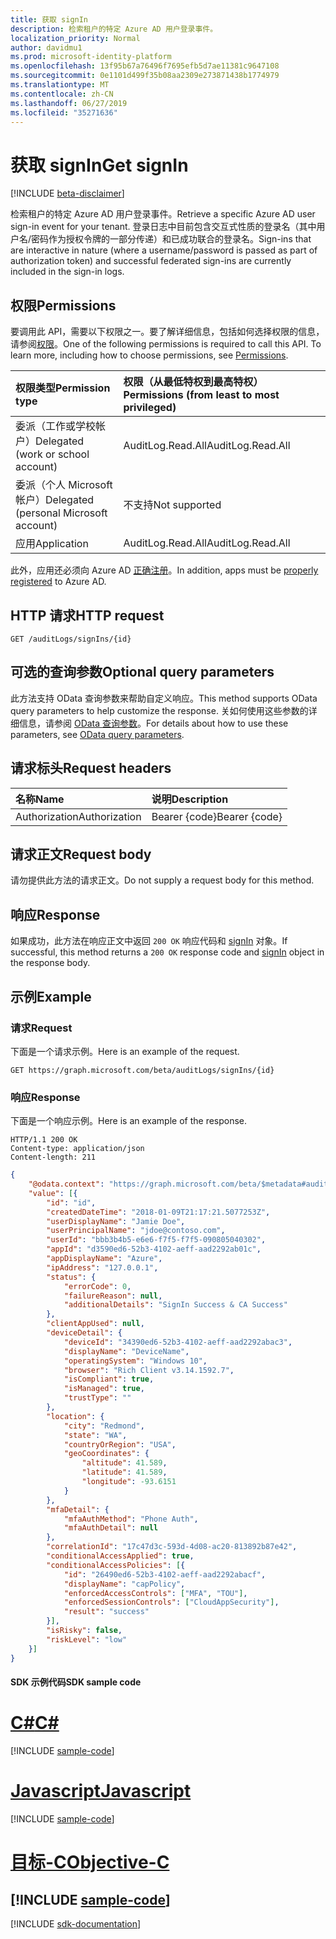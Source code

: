 ```yaml
---
title: 获取 signIn
description: 检索租户的特定 Azure AD 用户登录事件。
localization_priority: Normal
author: davidmu1
ms.prod: microsoft-identity-platform
ms.openlocfilehash: 13f95b67a76496f7695efb5d7ae11381c9647108
ms.sourcegitcommit: 0e1101d499f35b08aa2309e273871438b1774979
ms.translationtype: MT
ms.contentlocale: zh-CN
ms.lasthandoff: 06/27/2019
ms.locfileid: "35271636"
---
```

# <a name="get-signin"></a><span data-ttu-id="1e56d-103">获取 signIn</span><span class="sxs-lookup"><span data-stu-id="1e56d-103">Get signIn</span></span>

[!INCLUDE [beta-disclaimer](../../includes/beta-disclaimer.md)]

<span data-ttu-id="1e56d-104">检索租户的特定 Azure AD 用户登录事件。</span><span class="sxs-lookup"><span data-stu-id="1e56d-104">Retrieve a specific Azure AD user sign-in event for your tenant.</span></span> <span data-ttu-id="1e56d-105">登录日志中目前包含交互式性质的登录名（其中用户名/密码作为授权令牌的一部分传递）和已成功联合的登录名。</span><span class="sxs-lookup"><span data-stu-id="1e56d-105">Sign-ins that are interactive in nature (where a username/password is passed as part of authorization token) and successful federated sign-ins are currently included in the sign-in logs.</span></span>


## <a name="permissions"></a><span data-ttu-id="1e56d-106">权限</span><span class="sxs-lookup"><span data-stu-id="1e56d-106">Permissions</span></span>

<span data-ttu-id="1e56d-p102">要调用此 API，需要以下权限之一。要了解详细信息，包括如何选择权限的信息，请参阅[权限](/graph/permissions-reference)。</span><span class="sxs-lookup"><span data-stu-id="1e56d-p102">One of the following permissions is required to call this API. To learn more, including how to choose permissions, see [Permissions](/graph/permissions-reference).</span></span>

|<span data-ttu-id="1e56d-109">权限类型</span><span class="sxs-lookup"><span data-stu-id="1e56d-109">Permission type</span></span>      | <span data-ttu-id="1e56d-110">权限（从最低特权到最高特权）</span><span class="sxs-lookup"><span data-stu-id="1e56d-110">Permissions (from least to most privileged)</span></span>              |
|:--------------------|:---------------------------------------------------------|
|<span data-ttu-id="1e56d-111">委派（工作或学校帐户）</span><span class="sxs-lookup"><span data-stu-id="1e56d-111">Delegated (work or school account)</span></span> | <span data-ttu-id="1e56d-112">AuditLog.Read.All</span><span class="sxs-lookup"><span data-stu-id="1e56d-112">AuditLog.Read.All</span></span> |
|<span data-ttu-id="1e56d-113">委派（个人 Microsoft 帐户）</span><span class="sxs-lookup"><span data-stu-id="1e56d-113">Delegated (personal Microsoft account)</span></span> | <span data-ttu-id="1e56d-114">不支持</span><span class="sxs-lookup"><span data-stu-id="1e56d-114">Not supported</span></span>   |
|<span data-ttu-id="1e56d-115">应用</span><span class="sxs-lookup"><span data-stu-id="1e56d-115">Application</span></span> | <span data-ttu-id="1e56d-116">AuditLog.Read.All</span><span class="sxs-lookup"><span data-stu-id="1e56d-116">AuditLog.Read.All</span></span> | 

<span data-ttu-id="1e56d-117">此外，应用还必须向 Azure AD [正确注册](https://docs.microsoft.com/azure/active-directory/active-directory-reporting-api-prerequisites-azure-portal)。</span><span class="sxs-lookup"><span data-stu-id="1e56d-117">In addition, apps must be [properly registered](https://docs.microsoft.com/azure/active-directory/active-directory-reporting-api-prerequisites-azure-portal) to Azure AD.</span></span>

## <a name="http-request"></a><span data-ttu-id="1e56d-118">HTTP 请求</span><span class="sxs-lookup"><span data-stu-id="1e56d-118">HTTP request</span></span>

<!-- { "blockType": "ignored" } -->
```http
GET /auditLogs/signIns/{id}
```

## <a name="optional-query-parameters"></a><span data-ttu-id="1e56d-119">可选的查询参数</span><span class="sxs-lookup"><span data-stu-id="1e56d-119">Optional query parameters</span></span>

<span data-ttu-id="1e56d-120">此方法支持 OData 查询参数来帮助自定义响应。</span><span class="sxs-lookup"><span data-stu-id="1e56d-120">This method supports OData query parameters to help customize the response.</span></span> <span data-ttu-id="1e56d-121">关如何使用这些参数的详细信息，请参阅 [OData 查询参数](/graph/query_parameters)。</span><span class="sxs-lookup"><span data-stu-id="1e56d-121">For details about how to use these parameters, see [OData query parameters](/graph/query_parameters).</span></span>

## <a name="request-headers"></a><span data-ttu-id="1e56d-122">请求标头</span><span class="sxs-lookup"><span data-stu-id="1e56d-122">Request headers</span></span>

| <span data-ttu-id="1e56d-123">名称</span><span class="sxs-lookup"><span data-stu-id="1e56d-123">Name</span></span>      |<span data-ttu-id="1e56d-124">说明</span><span class="sxs-lookup"><span data-stu-id="1e56d-124">Description</span></span>|
|:----------|:----------|
| <span data-ttu-id="1e56d-125">Authorization</span><span class="sxs-lookup"><span data-stu-id="1e56d-125">Authorization</span></span>  | <span data-ttu-id="1e56d-126">Bearer {code}</span><span class="sxs-lookup"><span data-stu-id="1e56d-126">Bearer {code}</span></span>|

## <a name="request-body"></a><span data-ttu-id="1e56d-127">请求正文</span><span class="sxs-lookup"><span data-stu-id="1e56d-127">Request body</span></span>

<span data-ttu-id="1e56d-128">请勿提供此方法的请求正文。</span><span class="sxs-lookup"><span data-stu-id="1e56d-128">Do not supply a request body for this method.</span></span>

## <a name="response"></a><span data-ttu-id="1e56d-129">响应</span><span class="sxs-lookup"><span data-stu-id="1e56d-129">Response</span></span>

<span data-ttu-id="1e56d-130">如果成功，此方法在响应正文中返回 `200 OK` 响应代码和 [signIn](../resources/signin.md) 对象。</span><span class="sxs-lookup"><span data-stu-id="1e56d-130">If successful, this method returns a `200 OK` response code and [signIn](../resources/signin.md) object in the response body.</span></span>

## <a name="example"></a><span data-ttu-id="1e56d-131">示例</span><span class="sxs-lookup"><span data-stu-id="1e56d-131">Example</span></span>

### <a name="request"></a><span data-ttu-id="1e56d-132">请求</span><span class="sxs-lookup"><span data-stu-id="1e56d-132">Request</span></span>

<span data-ttu-id="1e56d-133">下面是一个请求示例。</span><span class="sxs-lookup"><span data-stu-id="1e56d-133">Here is an example of the request.</span></span>

<!-- {
  "blockType": "request",
  "name": "get_signin"
}-->
```http
GET https://graph.microsoft.com/beta/auditLogs/signIns/{id}
```

### <a name="response"></a><span data-ttu-id="1e56d-134">响应</span><span class="sxs-lookup"><span data-stu-id="1e56d-134">Response</span></span>

<span data-ttu-id="1e56d-135">下面是一个响应示例。</span><span class="sxs-lookup"><span data-stu-id="1e56d-135">Here is an example of the response.</span></span> 

<!-- {
  "blockType": "response",
  "truncated": true,
  "@odata.type": "microsoft.graph.signIn"
} -->
```http
HTTP/1.1 200 OK
Content-type: application/json
Content-length: 211
```

```json
{
    "@odata.context": "https://graph.microsoft.com/beta/$metadata#auditLogs/signIns",
    "value": [{
        "id": "id",
        "createdDateTime": "2018-01-09T21:17:21.5077253Z",
        "userDisplayName": "Jamie Doe",
        "userPrincipalName": "jdoe@contoso.com",
        "userId": "bbb3b4b5-e6e6-f7f5-f7f5-090805040302",
        "appId": "d3590ed6-52b3-4102-aeff-aad2292ab01c",
        "appDisplayName": "Azure",
        "ipAddress": "127.0.0.1",
        "status": {
            "errorCode": 0,
            "failureReason": null,
            "additionalDetails": "SignIn Success & CA Success"
        },
        "clientAppUsed": null,
        "deviceDetail": {
            "deviceId": "34390ed6-52b3-4102-aeff-aad2292abac3",
            "displayName": "DeviceName",
            "operatingSystem": "Windows 10",
            "browser": "Rich Client v3.14.1592.7",
            "isCompliant": true,
            "isManaged": true,
            "trustType": ""
        },
        "location": {
            "city": "Redmond",
            "state": "WA",
            "countryOrRegion": "USA",
            "geoCoordinates": {
                "altitude": 41.589,
                "latitude": 41.589,
                "longitude": -93.6151
            }
        },
        "mfaDetail": {
            "mfaAuthMethod": "Phone Auth",
            "mfaAuthDetail": null
        },
        "correlationId": "17c47d3c-593d-4d08-ac20-813892b87e42",
        "conditionalAccessApplied": true,
        "conditionalAccessPolicies": [{
            "id": "26490ed6-52b3-4102-aeff-aad2292abacf",
            "displayName": "capPolicy",
            "enforcedAccessControls": ["MFA", "TOU"],
            "enforcedSessionControls": ["CloudAppSecurity"],
            "result": "success"
        }],
        "isRisky": false,
        "riskLevel": "low"
    }]
}

```
#### <a name="sdk-sample-code"></a><span data-ttu-id="1e56d-136">SDK 示例代码</span><span class="sxs-lookup"><span data-stu-id="1e56d-136">SDK sample code</span></span>
# <a name="ctabcs"></a>[<span data-ttu-id="1e56d-137">C#</span><span class="sxs-lookup"><span data-stu-id="1e56d-137">C#</span></span>](#tab/cs)
[!INCLUDE [sample-code](../includes/get_signin-Cs-snippets.md)]

# <a name="javascripttabjavascript"></a>[<span data-ttu-id="1e56d-138">Javascript</span><span class="sxs-lookup"><span data-stu-id="1e56d-138">Javascript</span></span>](#tab/javascript)
[!INCLUDE [sample-code](../includes/get_signin-Javascript-snippets.md)]

# <a name="objective-ctabobjective-c"></a>[<span data-ttu-id="1e56d-139">目标-C</span><span class="sxs-lookup"><span data-stu-id="1e56d-139">Objective-C</span></span>](#tab/objective-c)
[!INCLUDE [sample-code](../includes/get_signin-Objective-C-snippets.md)]
---

[!INCLUDE [sdk-documentation](../includes/snippets_sdk_documentation_link.md)]

<!-- uuid: 8fcb5dbc-d5aa-4681-8e31-b001d5168d79
2015-10-25 14:57:30 UTC -->
<!-- {
  "type": "#page.annotation",
  "description": "Get signIn",
  "keywords": "",
  "section": "documentation",
  "tocPath": "",
  "suppressions": [
    "Error: /api-reference/beta/api/signin-get.md:\r\n      BookmarkMissing: '[#tab/objective-c](Objective-C)'. Did you mean: #objective-c (score: 4)",
    "Error: /api-reference/beta/api/signin-get.md:\r\n      BookmarkMissing: '[#tab/cs](C#)'. Did you mean: #c (score: 5)",
    "Error: /api-reference/beta/api/signin-get.md:\r\n      BookmarkMissing: '[#tab/javascript](Javascript)'. Did you mean: #javascript (score: 4)"
  ]
}-->
